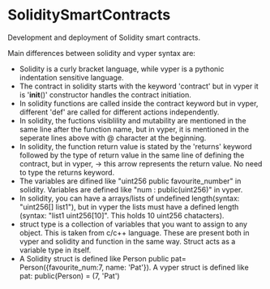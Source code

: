 # SoliditySmartContracts
Development and deployment of Solidity smart contracts.

Main differences between solidity and vyper syntax are:
- Solidity is a curly bracket language, while vyper is a pythonic indentation sensitive language.
- The contract in solidity starts with the keyword 'contract' but in vyper it is '__init__()' constructor handles the contract initiation.
- In solidity functions are called inside the contract keyword but in vyper, different 'def' are called for different actions independently.
- In solidity, the fuctions visiblility and mutability are mentioned in the same line after the function name, but in vyper, it is mentioned in the seperate lines above with @ character at the beginning.
- In solidity, the function return value is stated by the 'returns' keyword followed by the type of return value in the same line of defining the contract, but in vyper, -> this arrow represents the return value. No need to type the returns keyword. 
- The variables are difined like "uint256 public favourite_number" in solidity. Variables are defined like "num : public(uint256)" in vyper.
- In solidity, you can have a arrays/lists of undefined length(syntax: "uint256[] list1"), but in vyper the lists must have a defined length (syntax: "list1 uint256[10]". This holds 10 uint256 chatacters). 
- struct type is a collection of variables that you want to assign to any object. This is taken from c/c++ language. These are present both in vyper and solidity and function in the same way. Struct acts as a variable type in itself.
- A Solidity struct is defined like Person public pat= Person({favourite_num:7, name: 'Pat'}). A vyper struct is defined like pat: public(Person) = (7, 'Pat')

